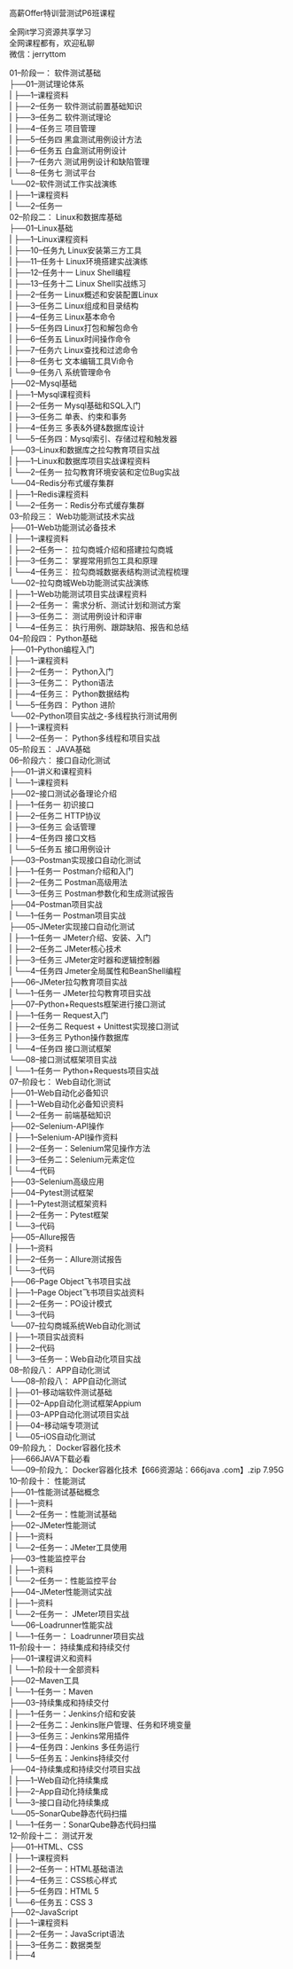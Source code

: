 高薪Offer特训营测试P6班课程

全网it学习资源共享学习<br>全网课程都有，欢迎私聊<br>微信：jerryttom<br>

01–阶段一： 软件测试基础<br> ├──01–测试理论体系<br> | ├──1–课程资料<br> | ├──2–任务一 软件测试前置基础知识<br> | ├──3–任务二 软件测试理论<br> | ├──4–任务三 项目管理<br> | ├──5–任务四 黑盒测试用例设计方法<br> | ├──6–任务五 白盒测试用例设计<br> | ├──7–任务六 测试用例设计和缺陷管理<br> | └──8–任务七 测试平台<br> └──02–软件测试工作实战演练<br> | ├──1–课程资料<br> | └──2–任务一<br> 02–阶段二： Linux和数据库基础<br> ├──01–Linux基础<br> | ├──1–Linux课程资料<br> | ├──10–任务九 Linux安装第三方工具<br> | ├──11–任务十 Linux环境搭建实战演练<br> | ├──12–任务十一 Linux Shell编程<br> | ├──13–任务十二 Linux Shell实战练习<br> | ├──2–任务一 Linux概述和安装配置Linux<br> | ├──3–任务二 Linux组成和目录结构<br> | ├──4–任务三 Linux基本命令<br> | ├──5–任务四 Linux打包和解包命令<br> | ├──6–任务五 Linux时间操作命令<br> | ├──7–任务六 Linux查找和过滤命令<br> | ├──8–任务七 文本编辑工具Vi命令<br> | └──9–任务八 系统管理命令<br> ├──02–Mysql基础<br> | ├──1–Mysql课程资料<br> | ├──2–任务一 Mysql基础和SQL入门<br> | ├──3–任务二 单表、约束和事务<br> | ├──4–任务三 多表&amp;外键&amp;数据库设计<br> | └──5–任务四：Mysql索引、存储过程和触发器<br> ├──03–Linux和数据库之拉勾教育项目实战<br> | ├──1–Linux和数据库项目实战课程资料<br> | └──2–任务一 拉勾教育环境安装和定位Bug实战<br> └──04–Redis分布式缓存集群<br> | ├──1–Redis课程资料<br> | └──2–任务一：Redis分布式缓存集群<br> 03–阶段三： Web功能测试技术实战<br> ├──01–Web功能测试必备技术<br> | ├──1–课程资料<br> | ├──2–任务一： 拉勾商城介绍和搭建拉勾商城<br> | ├──3–任务二： 掌握常用抓包工具和原理<br> | └──4–任务三： 拉勾商城数据表结构测试流程梳理<br> └──02–拉勾商城Web功能测试实战演练<br> | ├──1–Web功能测试项目实战课程资料<br> | ├──2–任务一： 需求分析、测试计划和测试方案<br> | ├──3–任务二： 测试用例设计和评审<br> | └──4–任务三： 执行用例、跟踪缺陷、报告和总结<br> 04–阶段四： Python基础<br> ├──01–Python编程入门<br> | ├──1–课程资料<br> | ├──2–任务一： Python入门<br> | ├──3–任务二： Python语法<br> | ├──4–任务三： Python数据结构<br> | └──5–任务四： Python 进阶<br> └──02–Python项目实战之-多线程执行测试用例<br> | ├──1–课程资料<br> | └──2–任务一： Python多线程和项目实战<br> 05–阶段五： JAVA基础<br> 06–阶段六： 接口自动化测试<br> ├──01–讲义和课程资料<br> | └──1–课程资料<br> ├──02–接口测试必备理论介绍<br> | ├──1–任务一 初识接口<br> | ├──2–任务二 HTTP协议<br> | ├──3–任务三 会话管理<br> | ├──4–任务四 接口文档<br> | └──5–任务五 接口用例设计<br> ├──03–Postman实现接口自动化测试<br> | ├──1–任务一 Postman介绍和入门<br> | ├──2–任务二 Postman高级用法<br> | └──3–任务三 Postman参数化和生成测试报告<br> ├──04–Postman项目实战<br> | └──1–任务一 Postman项目实战<br> ├──05–JMeter实现接口自动化测试<br> | ├──1–任务一 JMeter介绍、安装、入门<br> | ├──2–任务二 JMeter核心技术<br> | ├──3–任务三 JMeter定时器和逻辑控制器<br> | └──4–任务四 Jmeter全局属性和BeanShell编程<br> ├──06–JMeter拉勾教育项目实战<br> | └──1–任务一 JMeter拉勾教育项目实战<br> ├──07–Python+Requests框架进行接口测试<br> | ├──1–任务一 Request入门<br> | ├──2–任务二 Request + Unittest实现接口测试<br> | ├──3–任务三 Python操作数据库<br> | └──4–任务四 接口测试框架<br> └──08–接口测试框架项目实战<br> | └──1–任务一 Python+Requests项目实战<br> 07–阶段七： Web自动化测试<br> ├──01–Web自动化必备知识<br> | ├──1–Web自动化必备知识资料<br> | └──2–任务一 前端基础知识<br> ├──02–Selenium-API操作<br> | ├──1–Selenium-API操作资料<br> | ├──2–任务一：Selenium常见操作方法<br> | ├──3–任务二：Selenium元素定位<br> | └──4–代码<br> ├──03–Selenium高级应用<br> ├──04–Pytest测试框架<br> | ├──1–Pytest测试框架资料<br> | ├──2–任务一：Pytest框架<br> | └──3–代码<br> ├──05–Allure报告<br> | ├──1–资料<br> | ├──2–任务一：Allure测试报告<br> | └──3–代码<br> ├──06–Page Object飞书项目实战<br> | ├──1–Page Object飞书项目实战资料<br> | ├──2–任务一：PO设计模式<br> | └──3–代码<br> └──07–拉勾商城系统Web自动化测试<br> | ├──1–项目实战资料<br> | ├──2–代码<br> | └──3–任务一：Web自动化项目实战<br> 08–阶段八： APP自动化测试<br> └──08–阶段八： APP自动化测试<br> | ├──01–移动端软件测试基础<br> | ├──02–App自动化测试框架Appium<br> | ├──03–APP自动化测试项目实战<br> | ├──04–移动端专项测试<br> | └──05–iOS自动化测试<br> 09–阶段九： Docker容器化技术<br> ├──666JAVA下载必看<br> └──09–阶段九： Docker容器化技术【666资源站：666java .com】.zip 7.95G<br> 10–阶段十： 性能测试<br> ├──01–性能测试基础概念<br> | ├──1–资料<br> | └──2–任务一：性能测试基础<br> ├──02–JMeter性能测试<br> | ├──1–资料<br> | └──2–任务一：JMeter工具使用<br> ├──03–性能监控平台<br> | ├──1–资料<br> | └──2–任务一：性能监控平台<br> ├──04–JMeter性能测试实战<br> | ├──1–资料<br> | └──2–任务一： JMeter项目实战<br> └──06–Loadrunner性能实战<br> | └──1–任务一： Loadrunner项目实战<br> 11–阶段十一： 持续集成和持续交付<br> ├──01–课程讲义和资料<br> | └──1–阶段十一全部资料<br> ├──02–Maven工具<br> | └──1–任务一：Maven<br> ├──03–持续集成和持续交付<br> | ├──1–任务一：Jenkins介绍和安装<br> | ├──2–任务二：Jenkins账户管理、任务和环境变量<br> | ├──3–任务三：Jenkins常用插件<br> | ├──4–任务四：Jenkins 多任务运行<br> | └──5–任务五：Jenkins持续交付<br> ├──04–持续集成和持续交付项目实战<br> | ├──1–Web自动化持续集成<br> | ├──2–App自动化持续集成<br> | └──3–接口自动化持续集成<br> └──05–SonarQube静态代码扫描<br> | └──1–任务一：SonarQube静态代码扫描<br> 12–阶段十二： 测试开发<br> ├──01–HTML、CSS<br> | ├──1–课程资料<br> | ├──2–任务一：HTML基础语法<br> | ├──4–任务三：CSS核心样式<br> | ├──5–任务四：HTML 5<br> | └──6–任务五：CSS 3<br> ├──02–JavaScript<br> | ├──1–课程资料<br> | ├──2–任务一：JavaScript语法<br> | ├──3–任务二：数据类型<br> | ├──4